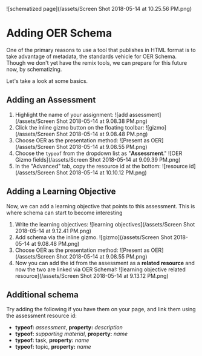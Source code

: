 ![schematized page](/assets/Screen Shot 2018-05-14 at 10.25.56 PM.png)

# Adding OER Schema

One of the primary reasons to use a tool that publishes in HTML format is to take advantage of metadata, the standards vehicle for OER Schema. Though we don't yet have the remix tools, we can prepare for this future now, by schematizing.

Let's take a look at some basics.

## Adding an Assessment

1. Highlight the name of your assignment: ![add assessment](/assets/Screen Shot 2018-05-14 at 9.08.38 PM.png)
2. Click the inline gizmo button on the floating toolbar: ![gizmo](/assets/Screen Shot 2018-05-14 at 9.08.48 PM.png)
3. Choose OER as the presentation method: ![Present as OER](/assets/Screen Shot 2018-05-14 at 9.08.55 PM.png)
4. Choose the `typeof` from the dropdown list as "**Assessment**." ![OER Gizmo fields](/assets/Screen Shot 2018-05-14 at 9.09.39 PM.png)
5. In the "Advanced" tab, copy the resource id at the bottom:
![resource id](/assets/Screen Shot 2018-05-14 at 10.10.12 PM.png)

## Adding a Learning Objective

Now, we can add a learning objective that points to this assessment. This is where schema can start to become interesting

1. Write the learning objectives: ![learning objectives](/assets/Screen Shot 2018-05-14 at 9.12.41 PM.png)
2. Add schema via the inline gizmo. ![gizmo](/assets/Screen Shot 2018-05-14 at 9.08.48 PM.png)
3. Choose OER as the presentation method: ![Present as OER](/assets/Screen Shot 2018-05-14 at 9.08.55 PM.png)
4. Now you can add the id from the assessment as a **related resource** and now the two are linked via OER Schema!: ![learning objective related resource](/assets/Screen Shot 2018-05-14 at 9.13.12 PM.png)

## Additional schema

Try adding the following if you have them on your page, and link them using the assessment resource id:

- **typeof:** _assessment_, **property:** _description_
- **typeof:** _supporting material_, **property:** _name_
- **typeof:** task, **property:** _name_
- **typeof:** topic, **property:** _name_